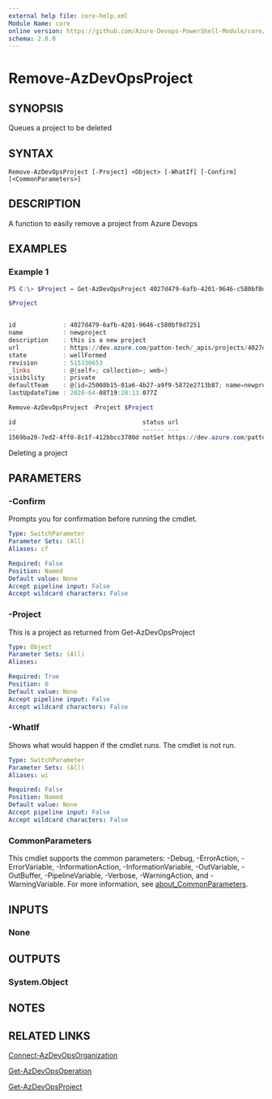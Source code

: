 ```yaml
---
external help file: core-help.xml
Module Name: core
online version: https://github.com/Azure-Devops-PowerShell-Module/core/blob/master/docs/Remove-AzDevOpsProject.md#remove-azdevopsproject
schema: 2.0.0
---
```


# Remove-AzDevOpsProject

## SYNOPSIS
Queues a project to be deleted

## SYNTAX

```
Remove-AzDevOpsProject [-Project] <Object> [-WhatIf] [-Confirm] [<CommonParameters>]
```

## DESCRIPTION
A function to easily remove a project from Azure Devops

## EXAMPLES

### Example 1
```powershell
PS C:\> $Project = Get-AzDevOpsProject 4027d479-6afb-4201-9646-c580bf8d7251

$Project


id             : 4027d479-6afb-4201-9646-c580bf8d7251
name           : newproject
description    : this is a new project
url            : https://dev.azure.com/patton-tech/_apis/projects/4027d479-6afb-4201-9646-c580bf8d7251
state          : wellFormed
revision       : 515330653
_links         : @{self=; collection=; web=}
visibility     : private
defaultTeam    : @{id=25008b15-01a6-4b27-a9f9-5872e2713b87; name=newproject Team; url=https://dev.azure.com/patton-tech/_apis/projects/4027d479-6afb-4201-9646-c580bf8d7251/teams/25008b15-01a6-4b27-a9f9-5872e2713b87}
lastUpdateTime : 2020-04-08T19:28:13.077Z

Remove-AzDevOpsProject -Project $Project

id                                   status url
--                                   ------ ---
1569ba20-7ed2-4ff0-8c1f-412bbcc3700d notSet https://dev.azure.com/patton-tech/_apis/operations/1569ba20-7ed2-4ff0-8c1f-412bbcc3700d
```

Deleting a project

## PARAMETERS

### -Confirm
Prompts you for confirmation before running the cmdlet.

```yaml
Type: SwitchParameter
Parameter Sets: (All)
Aliases: cf

Required: False
Position: Named
Default value: None
Accept pipeline input: False
Accept wildcard characters: False
```

### -Project
This is a project as returned from Get-AzDevOpsProject

```yaml
Type: Object
Parameter Sets: (All)
Aliases:

Required: True
Position: 0
Default value: None
Accept pipeline input: False
Accept wildcard characters: False
```

### -WhatIf
Shows what would happen if the cmdlet runs. The cmdlet is not run.

```yaml
Type: SwitchParameter
Parameter Sets: (All)
Aliases: wi

Required: False
Position: Named
Default value: None
Accept pipeline input: False
Accept wildcard characters: False
```

### CommonParameters
This cmdlet supports the common parameters: -Debug, -ErrorAction, -ErrorVariable, -InformationAction, -InformationVariable, -OutVariable, -OutBuffer, -PipelineVariable, -Verbose, -WarningAction, and -WarningVariable. For more information, see [about_CommonParameters](http://go.microsoft.com/fwlink/?LinkID=113216).

## INPUTS

### None

## OUTPUTS

### System.Object
## NOTES

## RELATED LINKS

[Connect-AzDevOpsOrganization](https://github.com/Azure-Devops-PowerShell-Module/core/blob/master/docs/Connect-AzDevOpsOrganization.md#connect-azdevopsorganization)

[Get-AzDevOpsOperation](https://github.com/Azure-Devops-PowerShell-Module/core/blob/master/docs/Connect-AzDevOpsOrganization.md#get-azdevopsoperation)

[Get-AzDevOpsProject](https://github.com/Azure-Devops-PowerShell-Module/core/blob/master/docs/Connect-AzDevOpsOrganization.md#get-azdevopsproject)